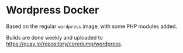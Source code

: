 # Wordpress Docker

Based on the regular `wordpress` image, with some PHP modules added.

Builds are done weekly and uploaded to https://quay.io/repository/coredump/wordpress.
